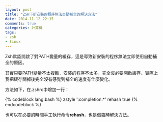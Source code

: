 ```yaml
---
layout: post
title: "ZSH下新安裝的程序無法自動補全的解決方法"
date: 2014-11-12 22:15
comments: true
categories: 計算機
tags:
- zsh
- linux
---
```


Zsh默認開啟了對PATH變量的緩存，這是導致新安裝的程序無法立即使用自動補全的原因。

其實只要PATH變量不太複雜，安裝的程序不太多，完全沒必要開啟緩存，實際上我把緩存關掉後完全沒有感覺到補全的速度有什麼變化。

方法如下，在.zshrc中增加一行：

{% codeblock lang:bash %}
zstyle ':completion:*' rehash true
{% endcodeblock %}

也可以在必要的時間手工執行命令**rehash**，也是個臨時解決方法。
